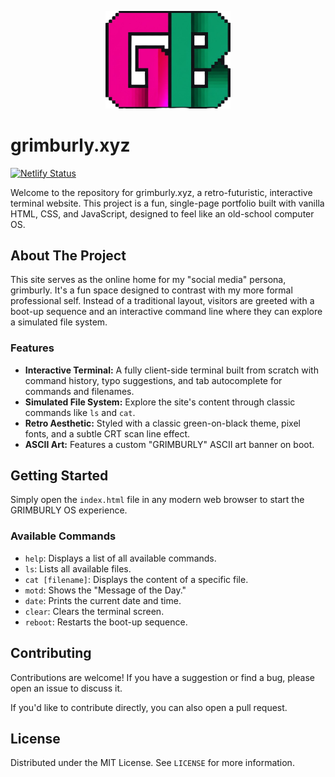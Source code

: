 <p align="center">
<img src="assets/logo/grimburly-color-bgr.png" alt="GrimBurly Logo png" width="200">

# grimburly.xyz
[![Netlify Status](https://api.netlify.com/api/v1/badges/ffd58fd4-be29-42be-96f2-d0b376f9bf59/deploy-status)](https://app.netlify.com/projects/grimburly/deploys)

Welcome to the repository for grimburly.xyz, a retro-futuristic, interactive terminal website. This project is a fun, single-page portfolio built with vanilla HTML, CSS, and JavaScript, designed to feel like an old-school computer OS.

## About The Project

This site serves as the online home for my "social media" persona, grimburly. It's a fun space designed to contrast with my more formal professional self. Instead of a traditional layout, visitors are greeted with a boot-up sequence and an interactive command line where they can explore a simulated file system.

### Features

* **Interactive Terminal:** A fully client-side terminal built from scratch with command history, typo suggestions, and tab autocomplete for commands and filenames.
* **Simulated File System:** Explore the site's content through classic commands like `ls` and `cat`.
* **Retro Aesthetic:** Styled with a classic green-on-black theme, pixel fonts, and a subtle CRT scan line effect.
* **ASCII Art:** Features a custom "GRIMBURLY" ASCII art banner on boot.

## Getting Started

Simply open the `index.html` file in any modern web browser to start the GRIMBURLY OS experience.

### Available Commands

* `help`: Displays a list of all available commands.
* `ls`: Lists all available files.
* `cat [filename]`: Displays the content of a specific file.
* `motd`: Shows the "Message of the Day."
* `date`: Prints the current date and time.
* `clear`: Clears the terminal screen.
* `reboot`: Restarts the boot-up sequence.

## Contributing

Contributions are welcome! If you have a suggestion or find a bug, please open an issue to discuss it.

If you'd like to contribute directly, you can also open a pull request.

## License

Distributed under the MIT License. See `LICENSE` for more information.
